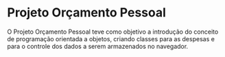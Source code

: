 # Projeto Orçamento Pessoal

O Projeto Orçamento Pessoal teve como objetivo a introdução do conceito de programação orientada a objetos, criando classes para as despesas e para o controle dos dados a serem armazenados no navegador.